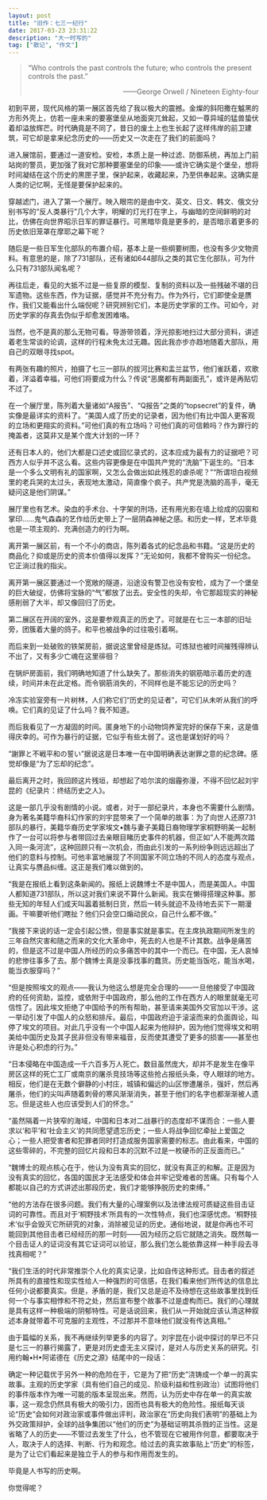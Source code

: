 ```yaml
---
layout: post
title: "旧作：七三一纪行"
date: 2017-03-23 23:31:22
description: "大一时写的"
tag: ["散记", "作文"]
---
```


> “Who controls the past controls the future; who controls the present controls the past.”
> 
> <p style="text-align:right">——George Orwell / Nineteen Eighty-four</p>

初到平房，现代风格的第一展区首先给了我以极大的震撼。金燦的斜阳撒在魆黑的方形外壳上，仿若一座未来的要塞堡垒从地面突兀耸起，又如一尊异域的猛兽蛰伏着却溢放辉芒。时代确竟是不同了，昔日的废土上也生长起了这样伟岸的前卫建筑，可它却是拿来纪念历史的——历史又一次走在了我们的前面吗？

进入展馆前，要通过一道安检。安检，本质上是一种过滤、防御系统，再加上门前站岗的警员，更加强了我对它那种要塞堡垒的印象——或许它确实是个堡垒，想将时间凝结在这个历史的黑匣子里，保护起来，收藏起来，乃至供奉起来。这确实是人类的记忆啊，无怪是要保护起来的。

穿越滤门，进入了第一个展厅。映入眼帘的是由中文、英文、日文、韩文、俄文分别书写的“反人类暴行”几个大字，明耀的灯光打在字上，与幽暗的空间鲜明的对比，仿佛在向世界昭示日军的罪证暴行。可黑暗毕竟是更多的，是否暗示着更多的历史依旧笼罩在摩耶之幕下呢？

随后是一些日军生化部队的布置介绍，基本上是一些纲要树图，也没有多少文物资料。有意思的是，除了731部队，还有诸如644部队之类的其它生化部队，可为什么只有731部队闻名呢？

再往后走，看见的大抵不过是一些复原的模型、复制的资料以及一些残破不堪的日军遗物。这些东西，作为证据，感觉并不充分有力。作为外行，它们即使全是赝作，我们又能看出什么端倪呢？研究辨别它们，本是历史学家的工作。可如今，对历史学家的存真去伪似乎却愈发困难咯。

当然，也不是真的那么无物可看。导游带领着，浮光掠影地扫过大部分资料，讲述着老生常谈的论调，这样的行程未免太过无趣。因此我亦步亦趋地随着大部队，用自己的双眼寻找spot。

有两张有趣的照片，拍摄了七三一部队的拔河比赛和盂兰盆节，他们雀跃着，欢歌着，洋溢着幸福，可他们将要成为什么？传说“恶魔都有两副面孔”，或许是再贴切不过了。

在一个展厅里，陈列着大量诸如“A报告”、“Q报告”之类的“topsecret”的复件，确实像是最详实的资料了。“美国人成了历史的记录者，因为他们有比中国人更客观的立场和更翔实的资料。”可他们真的有立场吗？可他们真的可信赖吗？作为罪行的掩盖者，这莫非又是某个庞大计划的一环？

还有日本人的，他们大都是口述史或回忆录式的，这本应成为最有力的证据吧？可西方人似乎并不这么看。这些内容更像是在中国共产党的“洗脑”下诞生的。“日本是一个多么文明有礼的国家啊，又怎么会做出如此残忍的虐杀呢？”“所谓坦白视频里的老兵哭的太过头，表现地太激动，简直像个疯子。共产党是洗脑的高手，毫无疑问这是他们阴谋。”

展厅里也有艺术。染血的手术台、十字架的刑场，还有用光影在墙上绘成的囚窗和掌印……鬼气森森的艺作给历史带上了一层阴森神秘之感。和历史一样，艺术毕竟也是一项主观的、充满创造力的行为啊。

离开第一展区前，有一个不小的商店，陈列着各式的纪念品和书籍。“这是历史的商品化？抑或是历史的资本价值得以发挥？”无论如何，我都不曾购买一份纪念。它正淌过我的指尖。

离开第一展区要通过一个宽敞的隧道，沿途没有警卫也没有安检，成为了一个堡垒的巨大破绽，仿佛将宝脉的“气”都放了出去。安全性的失却，令它那超现实的神秘感削弱了大半，却又像回归了历史。

第二展区在开阔的室外，这是要参观真正的历史了。可就是在七三一本部的旧址旁，团簇着大量的鸽子。和平也被战争的过往吸引着啊。

而后来到一处破败的铁架房前，据说这里曾经是炼狱。可炼狱也被时间摧残得辨认不出了，又有多少亡魂在这里徘徊？

在锅炉房面前，我们明确地知道了什么缺失了。那些消失的钢筋暗示着历史的连续，时间并未在此定格。而令钢筋消失的，不同样也是不能忘记的历史吗？

冷冻实验室旁有一片树林，人们称它们“历史的见证者”，可它们从未听从我们的呼唤。它们真的见证了什么吗？我不知道。

而后我看见了一方凝固的时间。匿身地下的小动物饲养室完好的保存下来，这是值得庆幸的。可作为暴行的证据，它似乎有些太弱了。这也是谋划好的吗？

“謝罪と不戦平和の誓い”据说这是日本唯一在中国明确表达谢罪之意的纪念碑。感觉却像是“为了忘却的纪念”。

最后离开之时，我回顾这片残垣，却想起了哈尔滨的烟霾弥漫，不得不回忆起刘宇昆的《纪录片：终结历史之人》。

这是一部几乎没有剧情的小说。或者，对于一部纪录片，本身也不需要什么剧情。身为著名美籍华裔科幻作家的刘宇昆带来了一个简单的故事：为了向世人还原731部队的暴行，美籍华裔历史学家埃文•魏与妻子美籍日裔物理学家桐野明美一起制作了一台可以将参与者带回过去亲眼目睹历史事件的机器，但正如“人不能两次踏入同一条河流”，这种回顾只有一次机会，而由此引发的一系列纷争则远远超出了他们的意料与控制。可他丰富地展现了不同国家不同立场的不同人的态度与观点，让真实与赝品纠缠。这正是我们难以做到的。

“我是在报纸上看到这条新闻的。报纸上说魏博士不是中国人，而是美国人。中国人都知道731部队，所以这对我们来说不算什么新闻。我实在懒得搭理这种事。那些无知的年轻人们成天叫嚣着抵制日货，然后一转头就迫不及待地去买下一期漫画。干嘛要听他们瞎扯？他们只会空口煽动民众，自己什么都不做。”

“我接下来说的话一定会引起公愤，但是事实就是事实。在主席执政期间所发生的三年自然灾害和随之而来的文化大革命中，死去的人也是不计其数。战争是痛苦的，但是这不过是中国人所经历的众多痛苦中的其中一个而已。在中国，无人哀悼的悲惨往事多了去。那个魏博士真是没事找事的蠢货。历史能当饭吃，能当水喝，能当衣服穿吗？”

“但是按照埃文的观点——我认为他这么想是完全合理的——一旦他接受了中国政府的任何资助，监控，或依附于中国政府，那么他的工作在西方人的眼里就毫无可信性了。因此埃文拒绝了中国给予的所有帮助，甚至请来美国外交官加以干涉。这一举动引发了中国人的众怒和排斥。最后，中国政府迫于滚滚而来的负面舆论，叫停了埃文的项目。对此几乎没有一个中国人起来为他辩护，因为他们觉得埃文和明美给中国历史及其子民非但没有带来福音，反而使其遭受了更多的损害——甚至也许是处心积虑的行为。”

“日本侵略在中国造成一千六百多万人死亡。数目虽然庞大，却并不是发生在像平房区这样的死亡工厂或南京的屠杀竞技场等这些抢占报纸头条，夺人眼球的地方。相反，他们是在无数个僻静的小村庄，城镇和偏远的山区惨遭屠杀，强奸，然后再屠杀，他们的尖叫声随着刺骨的寒风渐渐消失，甚至于他们的名字也都渐渐被人遗忘。但是这些人也应该受到人们的怀念。”

“虽然隔着一片狭窄的海域，中国和日本对二战暴行的态度却不谋而合：一些人要求以‘和平’和‘社会主义’的共同愿望遗忘历史；一些人将战争回忆牵扯上爱国之心；一些人把受害者和犯罪者同时打造成服务国家需要的标志。由此看来，中国的这些零碎的，不完整的回忆片段和日本的沉默不过是一枚硬币的正反面而已。”

“魏博士的观点核心在于，他认为没有真实的回忆，就没有真正的和解。正是因为没有真实的回忆，各国的国民才无法感受和体会并牢记受难者的苦痛。只有每个人都能以自己的方式讲述出那段历史，我们才能够挣脱历史的束缚。”

“他的方法存在很多问题。我们有大量的心理案例以及法律法规可质疑这些目击证词的可靠性。而且对于‘桐野技术’所具有的一次性特点，我们也深感忧虑。‘桐野技术’似乎会毁灭它所研究的对象，消除被见证的历史。通俗地说，就是你再也不可能回到其他目击者已经经历的那一时刻——因为经历之后它就随之消失。既然每一个目击证人的证词没有其它证词可以验证，那么我们怎么能依靠这样一种手段去寻找真相呢？”

“我们生活的时代非常推崇个人化的真实记录，比如自传这种形式。目击者的叙述所具有的直接性和现实性给人一种强烈的可信感，在我们看来他们所传达的信息比任何小说都要真实。但是，矛盾的是，我们又总是迫不及待想在这些故事里找到任何一个与事实相悖和不符之处，然后宣布整个故事不过是虚构而已。我们的心理就是具有这样一种极端的阴郁特性。可是话说回来，我们从一开始就应该认清这种叙述本身就带着不可克服的主观性，不过那并不意味他们就没有传达真相。”

由于篇幅的关系，我不再继续列举更多的内容了。刘宇昆在小说中探讨的早已不只是七三一的暴行揭露了，更是对历史虚无主义探讨，是对人与历史关系的研究。引用约翰•H•阿诺德在《历史之源》结尾中的一段话：

确定一种记载优于另外一种的危险在于，它是为了把“历史”浇铸成一个单一的真实故事。主观的历史学家（具有他们自己的成见、阶级利益和性别政治）试图将他们的事件版本作为唯一可能的版本呈现出来。然而，认为历史中存在单一的真实故事，这一观念仍然具有极大的吸引力，因而也具有极大的危险性。报纸每天谈论“历史”会如何对政治家或事件做出评判，政治家在“历史向我们表明”的基础上为外交政策辩护，全球的战争集团以“他们的历史”为基础证明其杀戮的正当性。这是省略了人的历史——不管过去发生了什么，也不管现在它被用作何意，都要取决于人，取决于人的选择、判断、行为和观念。给过去的真实故事贴上“历史”的标签，是为了让它们看起来是独立于人的参与和作用而发生的。

毕竟是人书写的历史啊。

你觉得呢？
